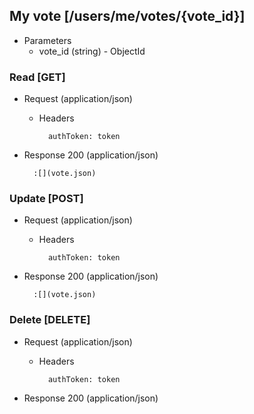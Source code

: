 ## My vote [/users/me/votes/{vote_id}]

+ Parameters
    + vote_id (string) - ObjectId

### Read [GET]

+ Request (application/json)

    + Headers

            authToken: token

+ Response 200 (application/json)

        :[](vote.json)

### Update [POST]

+ Request (application/json)

    + Headers

            authToken: token

+ Response 200 (application/json)

        :[](vote.json)

### Delete [DELETE]

+ Request (application/json)

    + Headers

            authToken: token

+ Response 200 (application/json)
